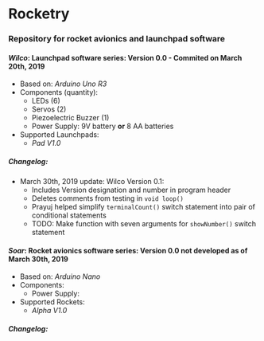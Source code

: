 # Rocketry
### Repository for rocket avionics and launchpad software
#### ***Wilco***: Launchpad software series: Version 0.0 - Commited on March 20th, 2019 
- Based on: *Arduino Uno R3*
- Components (quantity):
  - LEDs (6)
  - Servos (2)
  - Piezoelectric Buzzer (1)
  - Power Supply: 9V battery **or** 8 AA batteries
- Supported Launchpads:
  - *Pad V1.0*
##### **Changelog:**
  - March 30th, 2019 update: Wilco Version 0.1:
    - Includes Version designation and number in program header
    - Deletes comments from testing in `void loop()`
    - Prayuj helped simplify `terminalCount()` switch statement into pair of conditional statements
    - TODO: Make function with seven arguments for `showNumber()` switch statement
    
#### ***Soar***: Rocket avionics software series: Version 0.0 not developed as of March 30th, 2019
- Based on: *Arduino Nano*
- Components:
  - Power Supply: 
- Supported Rockets:
  - *Alpha V1.0*
##### **Changelog:** 
